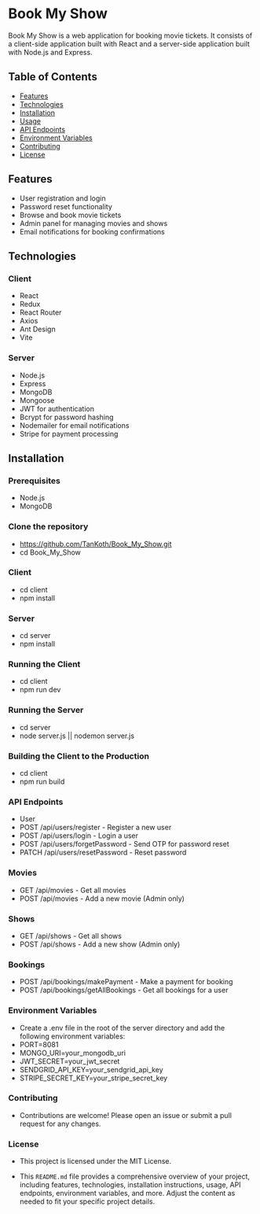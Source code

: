# Book My Show

Book My Show is a web application for booking movie tickets. It consists of a client-side application built with React and a server-side application built with Node.js and Express.

## Table of Contents

- [Features](#features)
- [Technologies](#technologies)
- [Installation](#installation)
- [Usage](#usage)
- [API Endpoints](#api-endpoints)
- [Environment Variables](#environment-variables)
- [Contributing](#contributing)
- [License](#license)

## Features

- User registration and login
- Password reset functionality
- Browse and book movie tickets
- Admin panel for managing movies and shows
- Email notifications for booking confirmations

## Technologies

### Client

- React
- Redux
- React Router
- Axios
- Ant Design
- Vite

### Server

- Node.js
- Express
- MongoDB
- Mongoose
- JWT for authentication
- Bcrypt for password hashing
- Nodemailer for email notifications
- Stripe for payment processing

## Installation

### Prerequisites

- Node.js
- MongoDB

### Clone the repository

- https://github.com/TanKoth/Book_My_Show.git
- cd Book_My_Show

### Client
- cd client
- npm install

### Server
- cd server
- npm install

### Running the Client
- cd client
- npm run dev

### Running the Server
- cd server
- node server.js || nodemon server.js

### Building the Client to the Production
- cd client
- npm run build

### API Endpoints
- User
- POST /api/users/register - Register a new user
- POST /api/users/login - Login a user
- POST /api/users/forgetPassword - Send OTP for password reset
- PATCH /api/users/resetPassword - Reset password
### Movies
- GET /api/movies - Get all movies
- POST /api/movies - Add a new movie (Admin only)
### Shows
- GET /api/shows - Get all shows
- POST /api/shows - Add a new show (Admin only)
### Bookings
- POST /api/bookings/makePayment - Make a payment for booking
- POST /api/bookings/getAllBookings - Get all bookings for a user
### Environment Variables
- Create a .env file in the root of the server directory and add the following environment variables:
- PORT=8081
- MONGO_URI=your_mongodb_uri
- JWT_SECRET=your_jwt_secret
- SENDGRID_API_KEY=your_sendgrid_api_key
- STRIPE_SECRET_KEY=your_stripe_secret_key

### Contributing
- Contributions are welcome! Please open an issue or submit a pull request for any changes.

### License
- This project is licensed under the MIT License.

- This `README.md` file provides a comprehensive overview of your project, including features, technologies, installation instructions, usage, API endpoints, environment variables, and more. Adjust the content as needed to fit your specific project details.
